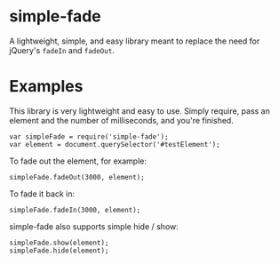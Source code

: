 # simple-fade
A lightweight, simple, and easy library
meant to replace the need for jQuery's
``fadeIn`` and ``fadeOut``.

# Examples
This library is very lightweight and easy to use.
Simply require, pass an element and the number of
milliseconds, and you're finished.

    var simpleFade = require('simple-fade');
    var element = document.querySelector('#testElement');

To fade out the element, for example:

    simpleFade.fadeOut(3000, element);

To fade it back in:

    simpleFade.fadeIn(3000, element);

simple-fade also supports simple hide / show:

    simpleFade.show(element);
    simpleFade.hide(element);